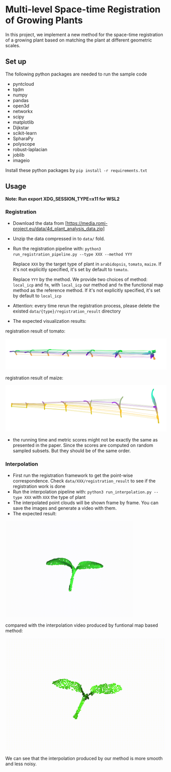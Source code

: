 # Multi-level Space-time Registration of Growing Plants

In this project, we implement a new method for the space-time registration 
of a growing plant based on matching the plant at different geometric scales.

## Set up

The following python packages are needed to run the sample code

- pyntcloud
- tqdm
- numpy
- pandas
- open3d
- networkx
- scipy
- matplotlib
- Dijkstar
- scikit-learn
- SpharaPy
- polyscope
- robust-laplacian
- joblib
- imageio

Install these python packages by `pip install -r requirements.txt`

## Usage 

**Note: Run export XDG_SESSION_TYPE=x11 for WSL2**

### Registration

- Download the data from [https://media.romi-project.eu/data/4d_plant_analysis_data.zip]
- Unzip the data compressed in to `data/` fold.
- Run the registration pipeline with: `python3 run_registration_pipeline.py --type XXX --method YYY`
  
    Replace `XXX` by the target type of plant in `arabidopsis`, `tomato`, `maize`. If it's not explicitly specified, it's set by default to `tomato`.
    
    Replace `YYY` by the method. We provide two choices of method: `local_icp` and `fm`, with `local_icp` our method and `fm` the functional map method as the reference method. If it's not explicitly specified, it's set by default to `local_icp`
  
- Attention: every time rerun the registration process, please delete the existed `data/{type}/registration_result` directory
- The expected visualization results:
    
registration result of tomato:

![tomato](/imgs/tomato.png)

registration result of maize:

![maize](/imgs/maize.png)

- the running time and metric scores might not be exactly the same as presented in the paper. Since
  the scores are computed on random sampled subsets. But they should be of the same order. 

### Interpolation

- First run the registration framework to get the point-wise correspondence. Check `data/XXX/registration_result` to see if the registration work is done
- Run the interpolation pipeline with: `python3 run_interpolation.py --type XXX` with `XXX` the type of plant
- The interpolated point clouds will be shown frame by frame. You can save the images and generate a video with them. 
- The expected result:

<img src="/imgs/interpolation_tomato.gif" width="400" height="300" />

compared with the interpolation video produced by funtional map based method: 


<img src="/imgs/interpolation_tomato_fm.gif" width="500" height="350" />

We can see that the interpolation produced by our method is more smooth and less noisy. 